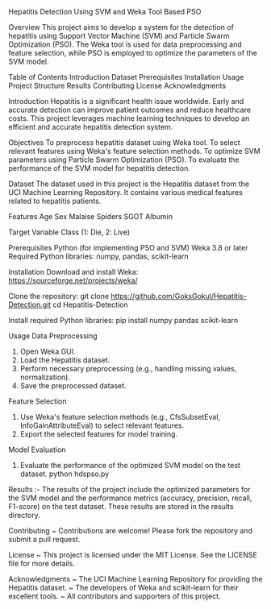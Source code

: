 Hepatitis Detection Using SVM and Weka Tool Based PSO

Overview
This project aims to develop a system for the detection of hepatitis using Support Vector Machine (SVM) and Particle Swarm Optimization (PSO). The Weka tool is used for data preprocessing and feature selection, while PSO is employed to optimize the parameters of the SVM model.

Table of Contents
Introduction
Dataset
Prerequisites
Installation
Usage
Project Structure
Results
Contributing
License
Acknowledgments

Introduction
Hepatitis is a significant health issue worldwide. Early and accurate detection can improve patient outcomes and reduce healthcare costs. This project leverages machine learning techniques to develop an efficient and accurate hepatitis detection system.

Objectives
To preprocess hepatitis dataset using Weka tool.
To select relevant features using Weka's feature selection methods.
To optimize SVM parameters using Particle Swarm Optimization (PSO).
To evaluate the performance of the SVM model for hepatitis detection.

Dataset
The dataset used in this project is the Hepatitis dataset from the UCI Machine Learning Repository. It contains various medical features related to hepatitis patients.

Features
Age
Sex
Malaise
Spiders
SGOT
Albumin

Target Variable
Class (1: Die, 2: Live)

Prerequisites
Python (for implementing PSO and SVM)
Weka 3.8 or later
Required Python libraries: numpy, pandas, scikit-learn

Installation
Download and install Weka:
https://sourceforge.net/projects/weka/

Clone the repository:
git clone https://github.com/GoksGokul/Hepatitis-Detection.git
cd Hepatitis-Detection

Install required Python libraries:
pip install numpy pandas scikit-learn

Usage
Data Preprocessing
1. Open Weka GUI.
2. Load the Hepatitis dataset.
3. Perform necessary preprocessing (e.g., handling missing values, normalization).
4. Save the preprocessed dataset.

Feature Selection
1. Use Weka's feature selection methods (e.g., CfsSubsetEval, InfoGainAttributeEval) to select relevant features.
2. Export the selected features for model training.
   
Model Evaluation
1. Evaluate the performance of the optimized SVM model on the test dataset.
python hdspso.py

Results :-
The results of the project include the optimized parameters for the SVM model and the performance metrics (accuracy, precision, recall, F1-score) on the test dataset. These results are stored in the results directory.

Contributing
~ Contributions are welcome! Please fork the repository and submit a pull request.

License
~ This project is licensed under the MIT License. See the LICENSE file for more details.

Acknowledgments
~ The UCI Machine Learning Repository for providing the Hepatitis dataset.
~ The developers of Weka and scikit-learn for their excellent tools.
~ All contributors and supporters of this project.
